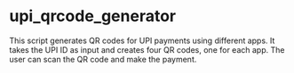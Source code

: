 # upi_qrcode_generator
This script generates QR codes for UPI payments using different apps. It takes the UPI ID as input and creates four QR codes, one for each app. The user can scan the QR code and make the payment.
